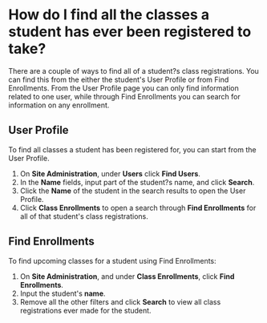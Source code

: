 # How do I find all the classes a student has ever been registered to take?

There are a couple of ways to find all of a student?s class registrations. You can find this from the either the student's User Profile or from Find Enrollments. From the User Profile page you can only find information related to one user, while through Find Enrollments you can search for information on any enrollment.

## User Profile

To find all classes a student has been registered for, you can start from the User Profile. 

1. On **Site Administration**, under **Users** click **Find Users**. 
1. In the **Name** fields, input part of the student?s name, and click **Search**. 
1. Click the **Name** of the student in the search results to open the User Profile. 
1. Click **Class Enrollments** to open a search through **Find Enrollments** for all of that student's class registrations.

## Find Enrollments

To find upcoming classes for a student using Find Enrollments:

1. On **Site Administration**, and under **Class Enrollments**, click **Find Enrollments**. 
1. Input the student's **name**. 
1. Remove all the other filters and click **Search** to view all class registrations ever made for the student.